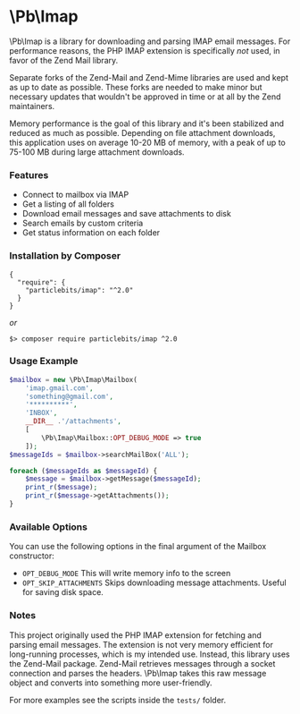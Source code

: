 # \Pb\Imap

\Pb\Imap is a library for downloading and parsing IMAP email messages. For
performance reasons, the PHP IMAP extension is specifically *not* used, in
favor of the Zend Mail library.

Separate forks of the Zend-Mail and Zend-Mime libraries are used and kept
as up to date as possible. These forks are needed to make minor but necessary
updates that wouldn't be approved in time or at all by the Zend maintainers.

Memory performance is the goal of this library and it's been stabilized and
reduced as much as possible. Depending on file attachment downloads, this
application uses on average 10-20 MB of memory, with a peak of up to 75-100
MB during large attachment downloads.

### Features

* Connect to mailbox via IMAP
* Get a listing of all folders
* Download email messages and save attachments to disk
* Search emails by custom criteria
* Get status information on each folder

### Installation by Composer

```
{
  "require": {
    "particlebits/imap": "^2.0"
  }
}
```

*or*

```
$> composer require particlebits/imap ^2.0
```

### Usage Example

```php
$mailbox = new \Pb\Imap\Mailbox(
    'imap.gmail.com',
    'something@gmail.com',
    '**********',
    'INBOX',
    __DIR__ .'/attachments',
    [
        \Pb\Imap\Mailbox::OPT_DEBUG_MODE => true
    ]);
$messageIds = $mailbox->searchMailBox('ALL');

foreach ($messageIds as $messageId) {
    $message = $mailbox->getMessage($messageId);
    print_r($message);
    print_r($message->getAttachments());
}
```

### Available Options

You can use the following options in the final argument of the
Mailbox constructor:

 - `OPT_DEBUG_MODE`
   This will write memory info to the screen
 - `OPT_SKIP_ATTACHMENTS`
   Skips downloading message attachments. Useful for saving disk space.

### Notes

This project originally used the PHP IMAP extension for fetching and
parsing email messages. The extension is not very memory efficient
for long-running processes, which is my intended use. Instead, this
library uses the Zend-Mail package. Zend-Mail retrieves messages through
a socket connection and parses the headers. \Pb\Imap takes this raw
message object and converts into something more user-friendly.

For more examples see the scripts inside the `tests/` folder.
